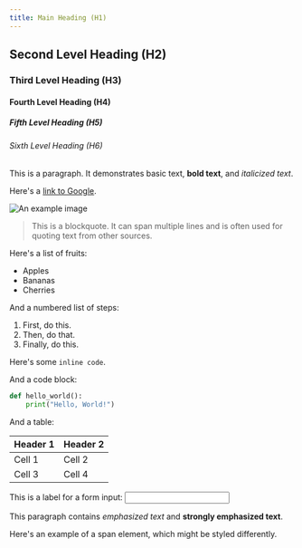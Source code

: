 ```yaml
---
title: Main Heading (H1)
---
```


## Second Level Heading (H2)

### Third Level Heading (H3)

#### Fourth Level Heading (H4)

##### Fifth Level Heading (H5)

###### Sixth Level Heading (H6)

This is a paragraph. It demonstrates basic text, **bold text**, and *italicized text*.

Here's a [link to Google](https://www.google.com).

![An example image](https://example.com/image.jpg)

> This is a blockquote. It can span multiple lines and is often used for quoting text from other sources.

Here's a list of fruits:

- Apples
- Bananas
- Cherries

And a numbered list of steps:

1. First, do this.
2. Then, do that.
3. Finally, do this.

Here's some `inline code`.

And a code block:

```python
def hello_world():
    print("Hello, World!")
```

And a table:

| Header 1 | Header 2 |
| -------- | -------- |
| Cell 1   | Cell 2   |
| Cell 3   | Cell 4   |

<label for="example">This is a label for a form input:</label>
<input type="text" id="example" name="example">

This paragraph contains <em>emphasized text</em> and <strong>strongly emphasized text</strong>.

Here's an example of a <span>span element</span>, which might be styled differently.
